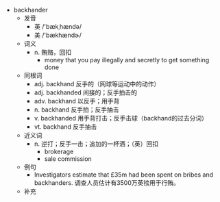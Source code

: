 - backhander
  - 发音
    - 英 /'bækˌhændə/
    - 美 /'bækhændɚ/
  - 词义
    - n. 贿赂，回扣
      - money that you pay illegally and secretly to get something done
  - 同根词
    - adj. backhand 反手的（网球等运动中的动作）
    - adj. backhanded 间接的；反手拍击的
    - adv. backhand 以反手；用手背
    - n. backhand 反手拍；反手抽击
    - v. backhanded 用手背打击；反手击球（backhand的过去分词）
    - vt. backhand 反手抽击
  - 近义词
    - n. 逆打；反手一击；追加的一杯酒；（英）回扣
      - brokerage
      - sale commission
  - 例句
    - Investigators estimate that £35m had been spent on bribes and backhanders. 调查人员估计有3500万英镑用于行贿。
  - 补充